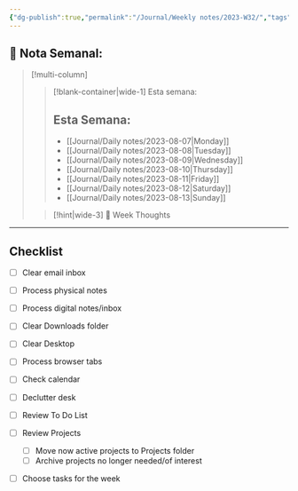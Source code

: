```yaml
---
{"dg-publish":true,"permalink":"/Journal/Weekly notes/2023-W32/","tags":["NoteType/Weekly"],"created":"2023-09-14T21:59:58.089-05:00","updated":"2023-09-14T22:00:00.687-05:00"}
---
```



## 📅 Nota Semanal:


> [!multi-column]
> 
> > [!blank-container|wide-1] Esta semana:
> > ## Esta Semana:
> >- [[Journal/Daily notes/2023-08-07\|Monday]]
> > - [[Journal/Daily notes/2023-08-08\|Tuesday]]
> > - [[Journal/Daily notes/2023-08-09\|Wednesday]]
> > - [[Journal/Daily notes/2023-08-10\|Thursday]]
> > - [[Journal/Daily notes/2023-08-11\|Friday]]
> > - [[Journal/Daily notes/2023-08-12\|Saturday]]
> > - [[Journal/Daily notes/2023-08-13\|Sunday]]
> 
> > [!hint|wide-3] 💭 Week Thoughts
> > 

- - - 
## Checklist

- [ ] Clear email inbox
- [ ] Process physical notes
- [ ] Process digital notes/inbox
- [ ] Clear Downloads folder
- [ ] Clear Desktop
- [ ] Process browser tabs
- [ ] Check calendar
- [ ] Declutter desk
- [ ] Review To Do List
- [ ] Review Projects
	- [ ] Move now active projects to Projects folder
	- [ ] Archive projects no longer needed/of interest
- [ ] Choose tasks for the week

